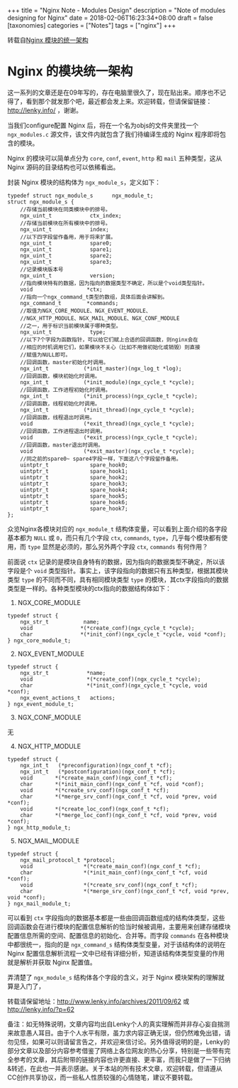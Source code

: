 +++
title = "Nginx Note - Modules Design"
description = "Note of modules designing for Nginx"
date = 2018-02-06T16:23:34+08:00
draft = false
[taxonomies]
categories =  ["Notes"]
tags = ["nginx"]
+++

转载自[Nginx 模块的统一架构](http://www.lenky.info/archives/2011/09/62)

# Nginx 的模块统一架构

这一系列的文章还是在09年写的，存在电脑里很久了，现在贴出来。顺序也不记得了，看到那个就发那个吧，最近都会发上来。欢迎转载，但请保留链接：http://lenky.info/ ，谢谢。

当我们configure配置 Nginx 后，将在一个名为objs的文件夹里找一个 `ngx_modules.c` 源文件，该文件内就包含了我们待编译生成的 Nginx 程序即将包含的模块。

Nginx 的模块可以简单点分为 `core`, `conf`, `event`, `http` 和 `mail` 五种类型，这从 Nginx 源码的目录结构也可以依稀看出。

封装 Nginx 模块的结构体为 `ngx_module_s`，定义如下：

```
typedef struct ngx_module_s      ngx_module_t;
struct ngx_module_s {
    //存储当前模块在同类模块中的排号。
    ngx_uint_t            ctx_index;
    //存储当前模块在所有模块中的排号。
    ngx_uint_t            index;
    //以下四字段留作备用，用于将来扩展。
    ngx_uint_t            spare0;
    ngx_uint_t            spare1;
    ngx_uint_t            spare2;
    ngx_uint_t            spare3;
    //记录模块版本号
    ngx_uint_t            version;
    //指向模块特有的数据，因为指向的数据类型不确定，所以是个void类型指针。
    void                 *ctx;
    //指向一个ngx_command_t类型的数组，具体后面会讲解到。
    ngx_command_t        *commands;
    //取值为NGX_CORE_MODULE、NGX_EVENT_MODULE、
    //NGX_HTTP_MODULE、NGX_MAIL_MODULE、NGX_CONF_MODULE
    //之一，用于标识当前模块属于哪种类型。
    ngx_uint_t            type;
    //以下7个字段为函数指针，可以给它们赋上合适的回调函数，则nginx会在
    //相应的时机调用它们，如果模块不关心（比如不用做初始化或销毁）则直接
    //赋值为NULL即可。
    //回调函数，master初始化时调用。
    ngx_int_t           (*init_master)(ngx_log_t *log);
    //回调函数，模块初始化时调用。
    ngx_int_t           (*init_module)(ngx_cycle_t *cycle);
    //回调函数，工作进程初始化时调用。
    ngx_int_t           (*init_process)(ngx_cycle_t *cycle);
    //回调函数，线程初始化时调用。
    ngx_int_t           (*init_thread)(ngx_cycle_t *cycle);
    //回调函数，线程退出时调用。
    void                (*exit_thread)(ngx_cycle_t *cycle);
    //回调函数，工作进程退出时调用。
    void                (*exit_process)(ngx_cycle_t *cycle);
    //回调函数，master退出时调用。
    void                (*exit_master)(ngx_cycle_t *cycle);
    //同之前的spare0~ spare4字段一样，下面这八个字段留作备用。
    uintptr_t             spare_hook0;
    uintptr_t             spare_hook1;
    uintptr_t             spare_hook2;
    uintptr_t             spare_hook3;
    uintptr_t             spare_hook4;
    uintptr_t             spare_hook5;
    uintptr_t             spare_hook6;
    uintptr_t             spare_hook7;
};
```

众览Nginx各模块对应的 `ngx_module_t`
结构体变量，可以看到上面介绍的各字段基本都为 `NULL` 或 `0`，而只有几个字段
`ctx`, `commands`, `type`，几乎每个模块都有使用，而 `type`
显然是必须的，那么另外两个字段 `ctx`, `commands` 有何作用？

前面说 `ctx`
记录的是模块自身特有的数据，因为指向的数据类型不确定，所以该字段是个 `void`
类型指针。事实上，该字段指向的数据只有五种类型，根据其模块类型 `type`
的不同而不同，具有相同模块类型 `type`
的模块，其ctx字段指向的数据类型是一样的。各种类型模块的ctx指向的数据结构体如下：

1. NGX_CORE_MODULE

```
typedef struct {
    ngx_str_t           name;
    void               *(*create_conf)(ngx_cycle_t *cycle);
    char               *(*init_conf)(ngx_cycle_t *cycle, void *conf);
} ngx_core_module_t;
```

2. NGX_EVENT_MODULE

```
typedef struct {
    ngx_str_t            *name;
    void                 *(*create_conf)(ngx_cycle_t *cycle);
    char                 *(*init_conf)(ngx_cycle_t *cycle, void *conf);
    ngx_event_actions_t   actions;
} ngx_event_module_t;
```

3. NGX_CONF_MODULE

无

4. NGX_HTTP_MODULE

```
typedef struct {
    ngx_int_t   (*preconfiguration)(ngx_conf_t *cf);
    ngx_int_t   (*postconfiguration)(ngx_conf_t *cf);
    void       *(*create_main_conf)(ngx_conf_t *cf);
    char       *(*init_main_conf)(ngx_conf_t *cf, void *conf);
    void       *(*create_srv_conf)(ngx_conf_t *cf);
    char       *(*merge_srv_conf)(ngx_conf_t *cf, void *prev, void *conf);
    void       *(*create_loc_conf)(ngx_conf_t *cf);
    char       *(*merge_loc_conf)(ngx_conf_t *cf, void *prev, void *conf);
} ngx_http_module_t;
```

5. NGX_MAIL_MODULE

```
typedef struct {
    ngx_mail_protocol_t *protocol;
    void                *(*create_main_conf)(ngx_conf_t *cf);
    char                *(*init_main_conf)(ngx_conf_t *cf, void *conf);
    void                *(*create_srv_conf)(ngx_conf_t *cf);
    char                *(*merge_srv_conf)(ngx_conf_t *cf, void *prev, void *conf);
} ngx_mail_module_t;
```

可以看到 `ctx`
字段指向的数据基本都是一些由回调函数组成的结构体类型，这些回调函数会在进行模块的配置信息解析的恰当时候被调用，主要用来创建存储模块配置信息所需的空间、配置信息的初始化、合并等。而字段
`commands` 在各种模块中都很统一，指向的是 `ngx_command_s`
结构体类型变量，对于该结构体的说明在 Nginx 配置信息解析流程一文中已经有详细分析，知道该结构体类型变量的作用就是解析并获取 Nginx 配置值。

弄清楚了 `ngx_module_s` 结构体各个字段的含义，对于 Nginx 模块架构的理解就算是入门了，

转载请保留地址：http://www.lenky.info/archives/2011/09/62 或 http://lenky.info/?p=62

备注：如无特殊说明，文章内容均出自Lenky个人的真实理解而并非存心妄自揣测来故意愚人耳目。由于个人水平有限，虽力求内容正确无误，但仍然难免出错，请勿见怪，如果可以则请留言告之，并欢迎来信讨论。另外值得说明的是，Lenky的部分文章以及部分内容参考借鉴了网络上各位网友的热心分享，特别是一些带有完全参考的文章，其后附带的链接内容也许更直接、更丰富，而我只是做了一下归纳&转述，在此也一并表示感谢。关于本站的所有技术文章，欢迎转载，但请遵从CC创作共享协议，而一些私人性质较强的心情随笔，建议不要转载。
